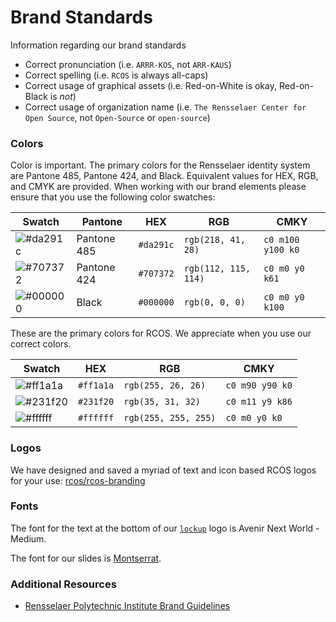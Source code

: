 # Brand Standards

Information regarding our brand standards

- Correct pronunciation (i.e. `ARRR-KOS`, not `ARR-KAUS`)
- Correct spelling (i.e. `RCOS` is always all-caps)
- Correct usage of graphical assets (i.e. Red-on-White is okay, Red-on-Black is _not_)
- Correct usage of organization name (i.e. `The Rensselaer Center for Open Source`, not `Open-Source` or `open-source`)

### Colors

Color is important. The primary colors for the Rensselaer identity system are Pantone 485, Pantone 424, and Black. Equivalent values for HEX, RGB, and CMYK are provided. When working with our brand elements please ensure that you use the following color swatches:

|Swatch|Pantone|HEX|RGB|CMKY|
|---|---|---|---|---|
|![#da291c](https://via.placeholder.com/40/da291c/000000?text=+)|Pantone 485|`#da291c`|`rgb(218, 41, 28)`|`c0 m100 y100 k0`|
|![#707372](https://via.placeholder.com/40/707372/000000?text=+)|Pantone 424|`#707372`|`rgb(112, 115, 114)`|`c0 m0 y0 k61`|
|![#000000](https://via.placeholder.com/40/000000/000000?text=+)|Black|`#000000`|`rgb(0, 0, 0)`|`c0 m0 y0 k100`|

These are the primary colors for RCOS. We appreciate when you use our correct colors.

|Swatch|HEX|RGB|CMKY|
|---|---|---|---|
|![#ff1a1a](https://via.placeholder.com/40/ff1a1a/000000?text=+)|`#ff1a1a`|`rgb(255, 26, 26)`|`c0 m90 y90 k0`|
|![#231f20](https://via.placeholder.com/40/231f20/000000?text=+)|`#231f20`|`rgb(35, 31, 32)`|`c0 m11 y9 k86`|
|![#ffffff](https://via.placeholder.com/40/ffffff/000000?text=+)|`#ffffff`|`rgb(255, 255, 255)`|`c0 m0 y0 k0`|

### Logos

We have designed and saved a myriad of text and icon based RCOS logos for your use: [rcos/rcos-branding](https://github.com/rcos/rcos-branding)

### Fonts

The font for the text at the bottom of our [`lockup`](https://github.com/rcos/rcos-branding/blob/master/img/lockup-white.png) logo is Avenir Next World - Medium.

The font for our slides is [Montserrat](https://fonts.google.com/specimen/Montserrat).

### Additional Resources

- [Rensselaer Polytechnic Institute Brand Guidelines](https://www.rpi.edu/dept/scer/resources/BrandGuidelines_06_12_15.pdf)
